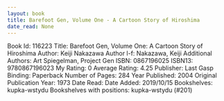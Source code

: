 ```yaml
---
layout: book
title: Barefoot Gen, Volume One - A Cartoon Story of Hiroshima
date_read: None
---
```


Book Id: 116223
Title: Barefoot Gen, Volume One: A Cartoon Story of Hiroshima
Author: Keiji Nakazawa
Author l-f: Nakazawa, Keiji
Additional Authors: Art Spiegelman, Project Gen
ISBN: 0867196025
ISBN13: 9780867196023
My Rating: 0
Average Rating: 4.25
Publisher: Last Gasp
Binding: Paperback
Number of Pages: 284
Year Published: 2004
Original Publication Year: 1973
Date Read: 
Date Added: 2019/10/15
Bookshelves: kupka-wstydu
Bookshelves with positions: kupka-wstydu (#201)


